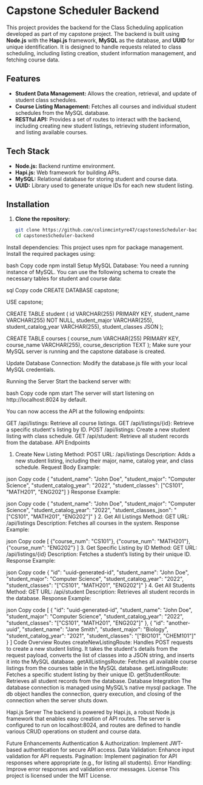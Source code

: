 # Capstone Scheduler Backend

This project provides the backend for the Class Scheduling application developed as part of my capstone project. The backend is built using **Node.js** with the **Hapi.js** framework, **MySQL** as the database, and **UUID** for unique identification. It is designed to handle requests related to class scheduling, including listing creation, student information management, and fetching course data.

## Features

- **Student Data Management:** Allows the creation, retrieval, and update of student class schedules.
- **Course Listing Management:** Fetches all courses and individual student schedules from the MySQL database.
- **RESTful API:** Provides a set of routes to interact with the backend, including creating new student listings, retrieving student information, and listing available courses.

## Tech Stack

- **Node.js:** Backend runtime environment.
- **Hapi.js:** Web framework for building APIs.
- **MySQL:** Relational database for storing student and course data.
- **UUID:** Library used to generate unique IDs for each new student listing.

## Installation

1. **Clone the repository:**
   ```bash
   git clone https://github.com/colinmcintyre47/capstonesScheduler-backend.git
   cd capstonesScheduler-backend
Install dependencies: This project uses npm for package management. Install the required packages using:

bash
Copy code
npm install
Setup MySQL Database: You need a running instance of MySQL. You can use the following schema to create the necessary tables for student and course data:

sql
Copy code
CREATE DATABASE capstone;

USE capstone;

CREATE TABLE student (
    id VARCHAR(255) PRIMARY KEY,
    student_name VARCHAR(255) NOT NULL,
    student_major VARCHAR(255),
    student_catalog_year VARCHAR(255),
    student_classes JSON
);

CREATE TABLE courses (
    course_num VARCHAR(255) PRIMARY KEY,
    course_name VARCHAR(255),
    course_description TEXT
);
Make sure your MySQL server is running and the capstone database is created.

Update Database Connection: Modify the database.js file with your local MySQL credentials.

Running the Server
Start the backend server with:

bash
Copy code
npm start
The server will start listening on http://localhost:8024 by default.

You can now access the API at the following endpoints:

GET /api/listings: Retrieve all course listings.
GET /api/listings/{id}: Retrieve a specific student's listing by ID.
POST /api/listings: Create a new student listing with class schedule.
GET /api/student: Retrieve all student records from the database.
API Endpoints
1. Create New Listing
Method: POST
URL: /api/listings
Description: Adds a new student listing, including their major, name, catalog year, and class schedule.
Request Body Example:

json
Copy code
{
  "student_name": "John Doe",
  "student_major": "Computer Science",
  "student_catalog_year": "2022",
  "student_classes": ["CS101", "MATH201", "ENG202"]
}
Response Example:

json
Copy code
{
  "student_name": "John Doe",
  "student_major": "Computer Science",
  "student_catalog_year": "2022",
  "student_classes_json": "[\"CS101\", \"MATH201\", \"ENG202\"]"
}
2. Get All Listings
Method: GET
URL: /api/listings
Description: Fetches all courses in the system.
Response Example:

json
Copy code
[
  {"course_num": "CS101"},
  {"course_num": "MATH201"},
  {"course_num": "ENG202"}
]
3. Get Specific Listing by ID
Method: GET
URL: /api/listings/{id}
Description: Fetches a student’s listing by their unique ID.
Response Example:

json
Copy code
{
  "id": "uuid-generated-id",
  "student_name": "John Doe",
  "student_major": "Computer Science",
  "student_catalog_year": "2022",
  "student_classes": "[\"CS101\", \"MATH201\", \"ENG202\"]"
}
4. Get All Students
Method: GET
URL: /api/student
Description: Retrieves all student records in the database.
Response Example:

json
Copy code
[
  {
    "id": "uuid-generated-id",
    "student_name": "John Doe",
    "student_major": "Computer Science",
    "student_catalog_year": "2022",
    "student_classes": "[\"CS101\", \"MATH201\", \"ENG202\"]"
  },
  {
    "id": "another-uuid",
    "student_name": "Jane Smith",
    "student_major": "Biology",
    "student_catalog_year": "2021",
    "student_classes": "[\"BIO101\", \"CHEM101\"]"
  }
]
Code Overview
Routes
createNewListingRoute: Handles POST requests to create a new student listing. It takes the student's details from the request payload, converts the list of classes into a JSON string, and inserts it into the MySQL database.
getAllListingsRoute: Fetches all available course listings from the courses table in the MySQL database.
getListingsRoute: Fetches a specific student listing by their unique ID.
getStudentRoute: Retrieves all student records from the database.
Database Integration
The database connection is managed using MySQL’s native mysql package. The db object handles the connection, query execution, and closing of the connection when the server shuts down.

Hapi.js Server
The backend is powered by Hapi.js, a robust Node.js framework that enables easy creation of API routes. The server is configured to run on localhost:8024, and routes are defined to handle various CRUD operations on student and course data.

Future Enhancements
Authentication & Authorization: Implement JWT-based authentication for secure API access.
Data Validation: Enhance input validation for API requests.
Pagination: Implement pagination for API responses where appropriate (e.g., for listing all students).
Error Handling: Improve error responses and validation error messages.
License
This project is licensed under the MIT License.
